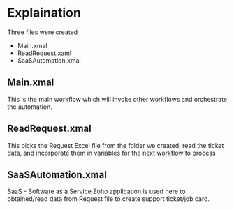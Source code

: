 # Explaination
Three files were created
- Main.xmal
- ReadRequest.xaml
- SaaSAutomation.xmal

## Main.xmal
This is the main workflow which will invoke other workflows and orchestrate the automation.

## ReadRequest.xmal
This picks the Request Excel file from the folder we created, read the ticket data, and incorporate them in variables for the next workflow to process

## SaaSAutomation.xmal
SaaS - Software as a Service Zoho application is used here to obtained/read data from Request file to create support ticket/job card.
